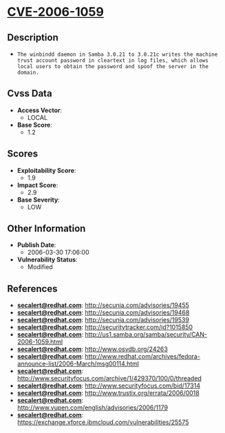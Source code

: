 
# [CVE-2006-1059](https://cve.mitre.org/cgi-bin/cvename.cgi?name=CVE-2006-1059)

## Description

- `The winbindd daemon in Samba 3.0.21 to 3.0.21c writes the machine trust account password in cleartext in log files, which allows local users to obtain the password and spoof the server in the domain.`

## Cvss Data

- **Access Vector**:
  - LOCAL
- **Base Score**:
  - 1.2

## Scores

- **Exploitability Score**:
  - 1.9
- **Impact Score**:
  - 2.9
- **Base Severity**:
  - LOW

## Other Information

- **Publish Date**:
  - 2006-03-30 17:06:00
- **Vulnerability Status**:
  - Modified

## References

- **secalert@redhat.com**: http://secunia.com/advisories/19455
- **secalert@redhat.com**: http://secunia.com/advisories/19468
- **secalert@redhat.com**: http://secunia.com/advisories/19539
- **secalert@redhat.com**: http://securitytracker.com/id?1015850
- **secalert@redhat.com**: http://us1.samba.org/samba/security/CAN-2006-1059.html
- **secalert@redhat.com**: http://www.osvdb.org/24263
- **secalert@redhat.com**: http://www.redhat.com/archives/fedora-announce-list/2006-March/msg00114.html
- **secalert@redhat.com**: http://www.securityfocus.com/archive/1/429370/100/0/threaded
- **secalert@redhat.com**: http://www.securityfocus.com/bid/17314
- **secalert@redhat.com**: http://www.trustix.org/errata/2006/0018
- **secalert@redhat.com**: http://www.vupen.com/english/advisories/2006/1179
- **secalert@redhat.com**: https://exchange.xforce.ibmcloud.com/vulnerabilities/25575
